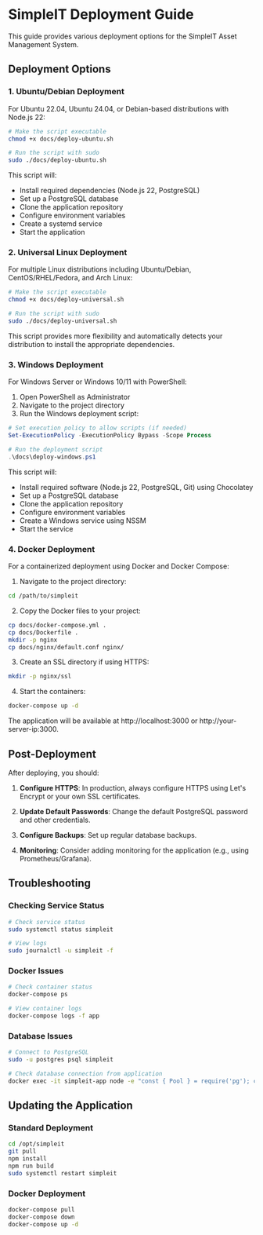 # SimpleIT Deployment Guide

This guide provides various deployment options for the SimpleIT Asset Management System.

## Deployment Options

### 1. Ubuntu/Debian Deployment

For Ubuntu 22.04, Ubuntu 24.04, or Debian-based distributions with Node.js 22:

```bash
# Make the script executable
chmod +x docs/deploy-ubuntu.sh

# Run the script with sudo
sudo ./docs/deploy-ubuntu.sh
```

This script will:
- Install required dependencies (Node.js 22, PostgreSQL)
- Set up a PostgreSQL database
- Clone the application repository
- Configure environment variables
- Create a systemd service
- Start the application

### 2. Universal Linux Deployment

For multiple Linux distributions including Ubuntu/Debian, CentOS/RHEL/Fedora, and Arch Linux:

```bash
# Make the script executable
chmod +x docs/deploy-universal.sh

# Run the script with sudo
sudo ./docs/deploy-universal.sh
```

This script provides more flexibility and automatically detects your distribution to install the appropriate dependencies.

### 3. Windows Deployment

For Windows Server or Windows 10/11 with PowerShell:

1. Open PowerShell as Administrator
2. Navigate to the project directory
3. Run the Windows deployment script:

```powershell
# Set execution policy to allow scripts (if needed)
Set-ExecutionPolicy -ExecutionPolicy Bypass -Scope Process

# Run the deployment script
.\docs\deploy-windows.ps1
```

This script will:
- Install required software (Node.js 22, PostgreSQL, Git) using Chocolatey
- Set up a PostgreSQL database
- Clone the application repository
- Configure environment variables
- Create a Windows service using NSSM
- Start the service

### 4. Docker Deployment

For a containerized deployment using Docker and Docker Compose:

1. Navigate to the project directory:
```bash
cd /path/to/simpleit
```

2. Copy the Docker files to your project:
```bash
cp docs/docker-compose.yml .
cp docs/Dockerfile .
mkdir -p nginx
cp docs/nginx/default.conf nginx/
```

3. Create an SSL directory if using HTTPS:
```bash
mkdir -p nginx/ssl
```

4. Start the containers:
```bash
docker-compose up -d
```

The application will be available at http://localhost:3000 or http://your-server-ip:3000.

## Post-Deployment

After deploying, you should:

1. **Configure HTTPS**: In production, always configure HTTPS using Let's Encrypt or your own SSL certificates.

2. **Update Default Passwords**: Change the default PostgreSQL password and other credentials.

3. **Configure Backups**: Set up regular database backups.

4. **Monitoring**: Consider adding monitoring for the application (e.g., using Prometheus/Grafana).

## Troubleshooting

### Checking Service Status

```bash
# Check service status
sudo systemctl status simpleit

# View logs
sudo journalctl -u simpleit -f
```

### Docker Issues

```bash
# Check container status
docker-compose ps

# View container logs
docker-compose logs -f app
```

### Database Issues

```bash
# Connect to PostgreSQL
sudo -u postgres psql simpleit

# Check database connection from application
docker exec -it simpleit-app node -e "const { Pool } = require('pg'); const pool = new Pool({connectionString: process.env.DATABASE_URL}); pool.query('SELECT NOW()', (err, res) => { console.log(err, res); pool.end(); });"
```

## Updating the Application

### Standard Deployment

```bash
cd /opt/simpleit
git pull
npm install
npm run build
sudo systemctl restart simpleit
```

### Docker Deployment

```bash
docker-compose pull
docker-compose down
docker-compose up -d
```